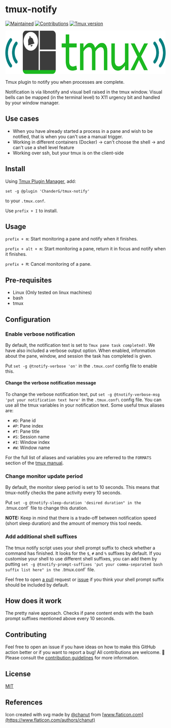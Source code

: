 # tmux-notify

[![Maintained](https://img.shields.io/badge/Maintained%3F-yes-green)](https://github.com/ChanderG/tmux-notify/pulse)
[![Contributions](https://img.shields.io/badge/contributions-welcome-orange.svg)](contributing.md)
[![Tmux version](https://img.shields.io/badge/tmux-%3D%3E1.9-blue)](https://github.com/tmux/tmux/wiki)

<a href="https://github.com/ChanderG/tmux-notify"><img src="resources/tmux-notify-logo.svg" alt="tmux notify logo" width="567" height="135"/></a>

Tmux plugin to notify you when processes are complete.

Notification is via libnotify and visual bell raised in the tmux window. Visual bells can be mapped (in the terminal level) to X11 urgency bit and handled by your window manager.

## Use cases

-   When you have already started a process in a pane and wish to be notified, that is when you can't use a manual trigger.
-   Working in different containers (Docker) -> can't choose the shell -> and can't use a shell level feature
-   Working over ssh, but your tmux is on the client-side

## Install

Using [Tmux Plugin Manager](https://github.com/tmux-plugins/tpm), add:

    set -g @plugin 'ChanderG/tmux-notify'

to your `.tmux.conf`.

Use `prefix + I` to install.

## Usage

`prefix + m`: Start monitoring a pane and notify when it finishes.

`prefix + alt + m`: Start monitoring a pane, return it in focus and notify when it finishes.

`prefix + M`: Cancel monitoring of a pane.

## Pre-requisites

-   Linux (Only tested on linux machines)
-   bash
-   tmux

## Configuration

### Enable verbose notification

By default, the notification text is set to `Tmux pane task completed!`. We have also included a verbose output option. When enabled, information about the pane, window, and session the task has completed is given.

Put `set -g @tnotify-verbose 'on'` in the `.tmux.conf` config file to enable this.

#### Change the verbose notification message

To change the verbose notification text, put `set -g @tnotify-verbose-msg 'put your notification text here'` in the `.tmux.conf\` config file. You can use all the tmux variables in your notification text. Some useful tmux aliases are:

-   `#D`: Pane id
-   `#P`: Pane index
-   `#T`: Pane title
-   `#S`: Session name
-   `#I`: Window index
-   `#W`: Window name

For the full list of aliases and variables you are referred to the `FORMATS`  section of the [tmux manual](http://man7.org/linux/man-pages/man1/tmux.1.html).

### Change monitor update period

By default, the monitor sleep period is set to 10 seconds. This means that tmux-notify checks the pane activity every 10 seconds.

Put `set -g @tnotify-sleep-duration 'desired duration" in the `.tmux.conf\` file to change this duration.

**NOTE:** Keep in mind that there is a trade-off between notification speed (short sleep duration) and the amount of memory this tool needs.

### Add additional shell suffixes

The tmux notify script uses your shell prompt suffix to check whether a command has finished. It looks for the `$`, `#` and `%` suffixes by default. If you customise your shell to use different shell suffixes, you can add them by putting `set -g @tnotify-prompt-suffixes 'put your comma-separated bash suffix list here" in the `.tmux.conf\` file.

Feel free to open [a pull](https://github.com/ChanderG/tmux-notify/pulls) request or [issue](https://github.com/ChanderG/tmux-notify/issues) if you think your shell prompt suffix should be included by default.

## How does it work

The pretty naive approach. Checks if pane content ends with the bash prompt suffixes mentioned above every 10 seconds.

## Contributing

Feel free to open an issue if you have ideas on how to make this GitHub action better or if you want to report a bug! All contributions are welcome. :rocket: Please consult the [contribution guidelines](CONTRIBUTING.md) for more information.

## License

[MIT](LICENSE)

## References

Icon created with svg made by [@chanut](https://www.flaticon.com/authors/chanut) from [www.flaticon.com](https://www.flaticon.com/authors/chanut)

